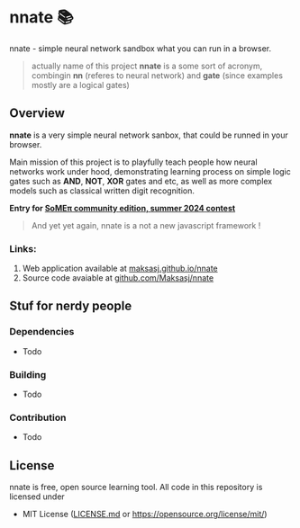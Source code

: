 # nnate 📚
nnate - simple neural network sandbox what you can run in a browser.

> actually name of this project **nnate** is a some sort of acronym, combingin **nn** (referes to neural network) and **gate** (since examples mostly are a logical gates)

## Overview

**nnate** is a very simple neural network sanbox, that could be runned in your browser. 

Main mission of this project is to playfully teach people how neural networks work under hood, demonstrating learning process on simple logic gates such as **AND**, **NOT**, **XOR** gates and etc, as well as more complex models such as classical written digit recognition.

**Entry for [SoMEπ community edition, summer 2024 contest](
https://some.3b1b.co/)**

> And yet yet again, nnate is a not a new javascript framework !

### Links:
1. Web application available at [maksasj.github.io/nnate](https://maksasj.github.io/nnate/) <br>
3. Source code avaiable at [github.com/Maksasj/nnate](https://github.com/Maksasj/nnate)

## Stuf for nerdy people
### Dependencies
- Todo
### Building
- Todo
### Contribution
- Todo

## License
nnate is free, open source learning tool. All code in this repository is licensed under
- MIT License ([LICENSE.md](https://github.com/Maksasj/nnate/blob/master/LICENSE.md) or https://opensource.org/license/mit/)